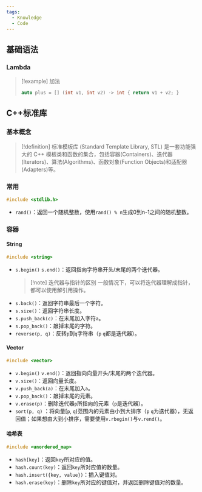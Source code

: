 ```yaml
---
tags:
  - Knowledge
  - Code
---
```

## 基础语法
### Lambda
> [!example] 加法
> ```cpp
> auto plus = [] (int v1, int v2) -> int { return v1 + v2; }
> ```
## C++标准库
### 基本概念
> [!definition] 标准模板库 (Standard Template Library, STL)
> 是一套功能强大的 C++ 模板类和函数的集合，包括容器(Containers)、迭代器(Iterators)、算法(Algorithms)、函数对象(Function Objects)和适配器(Adapters)等。
### 常用
```cpp
#include <stdlib.h>
```
- `rand()`：返回一个随机整数，使用`rand() % n`生成0到n-1之间的随机整数。
### 容器
#### String
```cpp
#include <string>
```
- `s.begin()` `s.end()`：返回指向字符串开头/末尾的两个迭代器。
	> [!note] 迭代器与指针的区别
	> 一般情况下，可以将迭代器理解成指针，都可以使用解引用操作。
- `s.back()`：返回字符串最后一个字符。
- `s.size()`：返回字符串长度。
- `s.push_back(c)`：在末尾加入字符`a`。
- `s.pop_back()`：敲掉末尾的字符。
- `reverse(p, q)`：反转`p`到`q`字符串（`p` `q`都是迭代器）。
#### Vector
```cpp
#include <vector>
```
- `v.begin()` `v.end()`：返回指向向量开头/末尾的两个迭代器。
- `v.size()`：返回向量长度。
- `v.push_back(a)`：在末尾加入`a`。
- `v.pop_back()`：敲掉末尾的元素。
- `v.erase(p)`：删除迭代器`p`所指向的元素（`p`是迭代器）。
- `sort(p, q)` ：将向量[`p`, `q`)范围内的元素由小到大排序（`p` `q`为迭代器），无返回值；如果想由大到小排序，需要使用`v.rbegin()`与`v.rend()`。
#### 哈希表
```cpp
#include <unordered_map>
```
- `hash[key]`：返回`key`所对应的值。
- `hash.count(key)`：返回`key`所对应值的数量。
- `hash.insert({key, value})`：插入键值对。
- `hash.erase(key)`：删除`key`所对应的键值对，并返回删除键值对的数量。